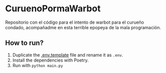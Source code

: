 # CuruenoPormaWarbot

Repositorio con el código para el intento de warbot para el curueño 
condado, acompañadme en esta terrible epopeya de la mala programación.

## How to run?
1. Duplicate the [.env.template](.env.template) file and rename it as `.env`.
2. Install the dependencies with Poetry.
3. Run with `python main.py`
